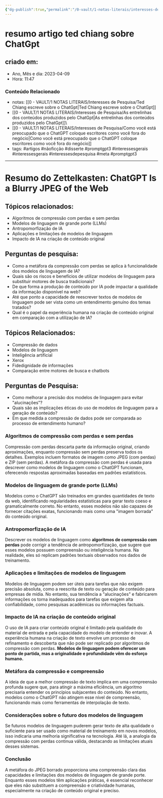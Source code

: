 ```yaml
---
{"dg-publish":true,"permalink":"/0-vault/1-notas-literais/interesses-de-pesquisa/resumo-artigo-ted-chiang-sobre-chat-gpt/","tags":["artigos","nãoficção","disserte","promptgpt3","interessesgerais","interessesdepesquisa","meta"],"dgHomeLink":true,"dgShowLocalGraph":true,"dgShowFileTree":true,"dgEnableSearch":true,"noteIcon":""}
---
```


# resumo artigo ted chiang sobre ChatGpt

## criado em: 
-  Ano, Mês e dia: 2023-04-09
- Hora: 11:47

### Conteúdo Relacionado
- notas: [[0 - VAULT/1 NOTAS LITERAIS/Interesses de Pesquisa/Ted Chiang escreve sobre o ChatGpt\|Ted Chiang escreve sobre o ChatGpt]]
- [[0 - VAULT/1 NOTAS LITERAIS/Interesses de Pesquisa/As entrelinhas dos conteúdos produzidos pelo ChatGpt\|As entrelinhas dos conteúdos produzidos pelo ChatGpt]]\
- [[0 - VAULT/1 NOTAS LITERAIS/Interesses de Pesquisa/Como você está preocupado que o ChatGPT coloque escritores como você fora do negócio\|Como você está preocupado que o ChatGPT coloque escritores como você fora do negócio]]
- tags: #artigos #nãoficção #disserte #promptgpt3 #interessesgerais #interessesgerais #interessesdepesquisa #meta #promptgpt3 
---

# Resumo do Zettelkasten: ChatGPT Is a Blurry JPEG of the Web

## Tópicos relacionados:
- Algoritmos de compressão com perdas e sem perdas
- Modelos de linguagem de grande porte (LLMs)
- Antropomorfização de IA
- Aplicações e limitações de modelos de linguagem
- Impacto de IA na criação de conteúdo original

## Perguntas de pesquisa:
- Como a metáfora da compressão com perdas se aplica à funcionalidade dos modelos de linguagem de IA?
- Quais são os riscos e benefícios de utilizar modelos de linguagem para substituir motores de busca tradicionais?
- De que forma a produção de conteúdo por IA pode impactar a qualidade da informação disponível na web?
- Até que ponto a capacidade de reescrever textos de modelos de linguagem pode ser vista como um entendimento genuíno dos temas tratados?
- Qual é o papel da experiência humana na criação de conteúdo original em comparação com a utilização de IA?

## Tópicos Relacionados:
- Compressão de dados
- Modelos de linguagem
- Inteligência artificial
- Xerox
- Fidedignidade de informações
- Comparação entre motores de busca e chatbots

## Perguntas de Pesquisa:
- Como melhorar a precisão dos modelos de linguagem para evitar "alucinações"?
- Quais são as implicações éticas do uso de modelos de linguagem para a geração de conteúdo?
- Em que medida a compressão de dados pode ser comparada ao processo de entendimento humano?

### Algoritmos de compressão com perdas e sem perdas
Compressão com perdas descarta parte da informação original, criando aproximações, enquanto compressão sem perdas preserva todos os detalhes. Exemplos incluem formatos de imagem como JPEG (com perdas) e ZIP (sem perdas). A metáfora da compressão com perdas é usada para descrever como modelos de linguagem como o ChatGPT funcionam, oferecendo respostas aproximadas baseadas em padrões estatísticos.

### Modelos de linguagem de grande porte (LLMs)
Modelos como o ChatGPT são treinados em grandes quantidades de texto da web, identificando regularidades estatísticas para gerar texto coeso e gramaticalmente correto. No entanto, esses modelos não são capazes de fornecer citações exatas, funcionando mais como uma "imagem borrada" do conteúdo original.

### Antropomorfização de IA
Descrever os modelos de linguagem como **algoritmos de compressão com perdas** pode corrigir a tendência de antropomorfização, que sugere que esses modelos possuem compreensão ou inteligência humana. Na realidade, eles só replicam padrões textuais observados nos dados de treinamento.

### Aplicações e limitações de modelos de linguagem
Modelos de linguagem podem ser úteis para tarefas que não exigem precisão absoluta, como a reescrita de texto ou geração de conteúdo para empresas de mídia. No entanto, sua tendência a "alucinações" e fabricarem informações os torna inadequados para tarefas que exigem alta confiabilidade, como pesquisas acadêmicas ou informações factuais.

### Impacto de IA na criação de conteúdo original
O uso de IA para criar conteúdo original é limitado pela qualidade do material de entrada e pela capacidade do modelo de entender e inovar. A experiência humana na criação de texto envolve um processo de refinamento e descoberta que não pode ser replicado por algoritmos de compressão com perdas. **Modelos de linguagem podem oferecer um ponto de partida, mas a originalidade e profundidade vêm do esforço humano.**

### Metáfora da compressão e compreensão
A ideia de que a melhor compressão de texto implica em uma compreensão profunda sugere que, para atingir a máxima eficiência, um algoritmo precisaria entender os princípios subjacentes do conteúdo. No entanto, modelos como o ChatGPT não atingem esse nível de compreensão, funcionando mais como ferramentas de interpolação de texto.

### Considerações sobre o futuro dos modelos de linguagem
Se futuros modelos de linguagem puderem gerar texto de alta qualidade o suficiente para ser usado como material de treinamento em novos modelos, isso indicaria uma melhoria significativa na tecnologia. Até lá, a analogia da compressão com perdas continua válida, destacando as limitações atuais desses sistemas.

### Conclusão
A metáfora do JPEG borrado proporciona uma compreensão clara das capacidades e limitações dos modelos de linguagem de grande porte. Enquanto esses modelos têm aplicações práticas, é essencial reconhecer que eles não substituem a compreensão e criatividade humanas, especialmente na criação de conteúdo original e preciso.